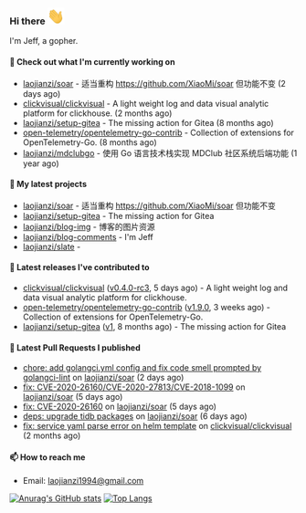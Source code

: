 ### Hi there <img src="https://raw.githubusercontent.com/laojianzi/laojianzi/main/wave.gif" width="30px">

I'm Jeff, a gopher.

#### 👷 Check out what I'm currently working on

- [laojianzi/soar](https://github.com/laojianzi/soar) - 适当重构 https://github.com/XiaoMi/soar 但功能不变 (2 days ago)
- [clickvisual/clickvisual](https://github.com/clickvisual/clickvisual) - A light weight log and data visual analytic platform  for clickhouse. (2 months ago)
- [laojianzi/setup-gitea](https://github.com/laojianzi/setup-gitea) - The missing action for Gitea (8 months ago)
- [open-telemetry/opentelemetry-go-contrib](https://github.com/open-telemetry/opentelemetry-go-contrib) - Collection of extensions for OpenTelemetry-Go. (8 months ago)
- [laojianzi/mdclubgo](https://github.com/laojianzi/mdclubgo) - 使用 Go 语言技术栈实现 MDClub 社区系统后端功能 (1 year ago)

#### 🌱 My latest projects

- [laojianzi/soar](https://github.com/laojianzi/soar) - 适当重构 https://github.com/XiaoMi/soar 但功能不变
- [laojianzi/setup-gitea](https://github.com/laojianzi/setup-gitea) - The missing action for Gitea
- [laojianzi/blog-img](https://github.com/laojianzi/blog-img) - 博客的图片资源
- [laojianzi/blog-comments](https://github.com/laojianzi/blog-comments) - I&#39;m Jeff
- [laojianzi/slate](https://github.com/laojianzi/slate) - 

#### 🔭 Latest releases I've contributed to

- [clickvisual/clickvisual](https://github.com/clickvisual/clickvisual) ([v0.4.0-rc3](https://github.com/clickvisual/clickvisual/releases/tag/v0.4.0-rc3), 5 days ago) - A light weight log and data visual analytic platform  for clickhouse.
- [open-telemetry/opentelemetry-go-contrib](https://github.com/open-telemetry/opentelemetry-go-contrib) ([v1.9.0](https://github.com/open-telemetry/opentelemetry-go-contrib/releases/tag/v1.9.0), 3 weeks ago) - Collection of extensions for OpenTelemetry-Go.
- [laojianzi/setup-gitea](https://github.com/laojianzi/setup-gitea) ([v1](https://github.com/laojianzi/setup-gitea/releases/tag/v1), 8 months ago) - The missing action for Gitea

#### 🔨 Latest Pull Requests I published

- [chore: add golangci.yml config and fix code smell prompted by golangci-lint](https://github.com/laojianzi/soar/pull/8) on [laojianzi/soar](https://github.com/laojianzi/soar) (2 days ago)
- [fix: CVE-2020-26160/CVE-2020-27813/CVE-2018-1099](https://github.com/laojianzi/soar/pull/7) on [laojianzi/soar](https://github.com/laojianzi/soar) (5 days ago)
- [fix: CVE-2020-26160](https://github.com/laojianzi/soar/pull/6) on [laojianzi/soar](https://github.com/laojianzi/soar) (5 days ago)
- [deps: upgrade tidb packages](https://github.com/laojianzi/soar/pull/5) on [laojianzi/soar](https://github.com/laojianzi/soar) (6 days ago)
- [fix: service yaml parse error on helm template](https://github.com/clickvisual/clickvisual/pull/435) on [clickvisual/clickvisual](https://github.com/clickvisual/clickvisual) (2 months ago)

#### 📫 How to reach me

- Email: laojianzi1994@gmail.com

[![Anurag's GitHub stats](https://github-readme-stats.vercel.app/api?username=laojianzi&count_private=true&show_icons=true&theme=vue-dark&include_all_commits=true)](https://github.com/laojianzi/laojianzi)
[![Top Langs](https://github-readme-stats.vercel.app/api/top-langs/?username=laojianzi&theme=vue-dark)](https://github.com/laojianzi/laojianzi)

